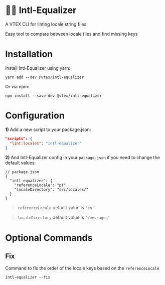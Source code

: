 # 👯‍♂️ Intl-Equalizer

A VTEX CLI for linting locale string files

Easy tool to compare between locale files and find missing keys

# Installation

Install Intl-Equalizer using yarn:

`yarn add --dev @vtex/intl-equalizer`

Or via npm:

`npm install --save-dev @vtex/intl-equalizer`

# Configuration

**1)** Add a new script to your package.json:

```json
"scripts": {
  "lint:locales": "intl-equalizer"
}
```

**2)** And Intl-Equalizer config in your `package.json` if you need to change the default values:

```
// package.json
{
  "intl-equalizer": {
    "referenceLocale": "pt",
    "localeDirectory": "src/locales/"
  }
}
```

> `referenceLocale` default value is `'en'`

> `localeDirectory` default value is `'/messages'`

# Optional Commands

## Fix

Command to fix the order of the locale keys based on the `referenceLocale`

```
intl-equalizer --fix
```
